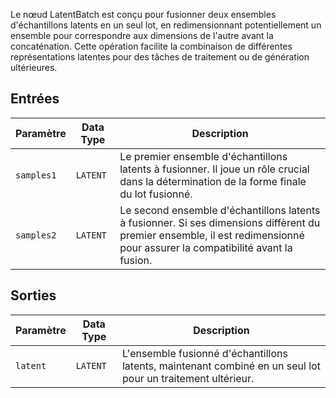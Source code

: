 
Le nœud LatentBatch est conçu pour fusionner deux ensembles d'échantillons latents en un seul lot, en redimensionnant potentiellement un ensemble pour correspondre aux dimensions de l'autre avant la concaténation. Cette opération facilite la combinaison de différentes représentations latentes pour des tâches de traitement ou de génération ultérieures.

## Entrées

| Paramètre    | Data Type | Description |
|--------------|-------------|-------------|
| `samples1`   | `LATENT`    | Le premier ensemble d'échantillons latents à fusionner. Il joue un rôle crucial dans la détermination de la forme finale du lot fusionné. |
| `samples2`   | `LATENT`    | Le second ensemble d'échantillons latents à fusionner. Si ses dimensions diffèrent du premier ensemble, il est redimensionné pour assurer la compatibilité avant la fusion. |

## Sorties

| Paramètre | Data Type | Description |
|-----------|-------------|-------------|
| `latent`  | `LATENT`    | L'ensemble fusionné d'échantillons latents, maintenant combiné en un seul lot pour un traitement ultérieur. |
